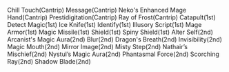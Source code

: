 Chill Touch(Cantrip)
Message(Cantrip)
Neko's Enhanced Mage Hand(Cantrip)
Prestidigitation(Cantrip)
Ray of Frost(Cantrip)
Catapult(1st)
Detect Magic(1st)
Ice Knife(1st)
Identify(1st)
Illusory Script(1st)
Mage Armor(1st)
Magic Missile(1st)
Shield(1st)
Spiny Shield(1st)
Alter Self(2nd)
Arcanist's Magic Aura(2nd)
Blur(2nd)
Dragon's Breath(2nd)
Invisibility(2nd)
Magic Mouth(2nd)
Mirror Image(2nd)
Misty Step(2nd)
Nathair’s Mischief(2nd)
Nystul’s Magic Aura(2nd)
Phantasmal Force(2nd)
Scorching Ray(2nd)
Shadow Blade(2nd)
